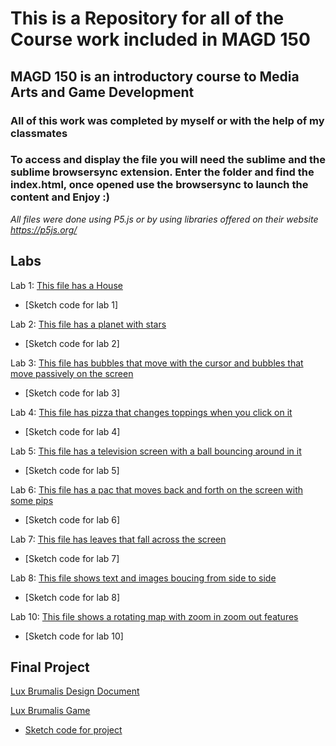 # This is a Repository for all of the Course work included in MAGD 150

## MAGD 150 is an introductory course to Media Arts and Game Development

### All of this work was completed by myself or with the help of my classmates

### To access and display the file you will need the sublime and the sublime browsersync extension. Enter the folder and find the index.html, once opened use the browsersync to launch the content and Enjoy :)

_All files were done using P5.js or by using libraries offered on their website https://p5js.org/_

## Labs

Lab 1: [This file has a House](https://github.com/JMMyhre/MAGD-150-Assignments/blob/gh-pages/f21magd150lab01_myhre.zip)
  - [Sketch code for lab 1]

Lab 2: [This file has a planet with stars](https://github.com/JMMyhre/MAGD-150-Assignments/blob/gh-pages/f21magd150lab02_myhre.zip)
  - [Sketch code for lab 2]

Lab 3: [This file has bubbles that move with the cursor and bubbles that move passively on the screen](https://github.com/JMMyhre/MAGD-150-Assignments/blob/gh-pages/f21magd150lab03_myhre.zip)
  - [Sketch code for lab 3]

Lab 4: [This file has pizza that changes toppings when you click on it](https://github.com/JMMyhre/MAGD-150-Assignments/blob/gh-pages/f21magd150lab04_myhre%20(2).zip)
  - [Sketch code for lab 4]

Lab 5: [This file has a television screen with a ball bouncing around in it](https://github.com/JMMyhre/MAGD-150-Assignments/blob/gh-pages/f21magd150lab05_myhre.zip)
  - [Sketch code for lab 5]

Lab 6: [This file has a pac that moves back and forth on the screen with some pips](https://github.com/JMMyhre/MAGD-150-Assignments/blob/gh-pages/f21magd150lab06_myhre.zip)
  - [Sketch code for lab 6]

Lab 7: [This file has leaves that fall across the screen](https://github.com/JMMyhre/MAGD-150-Assignments/blob/gh-pages/f21magd150lab07_myhre.zip)
  - [Sketch code for lab 7]

Lab 8: [This file shows text and images boucing from side to side](https://github.com/JMMyhre/MAGD-150-Assignments/blob/gh-pages/f21magd150lab08_myhre.zip)
  - [Sketch code for lab 8]

Lab 10: [This file shows a rotating map with zoom in zoom out features](https://github.com/JMMyhre/MAGD-150-Assignments/blob/gh-pages/f21magd150lab10_myhre.zip)
  - [Sketch code for lab 10]

## Final Project

[Lux Brumalis Design Document](https://github.com/JMMyhre/MAGD-150-Assignments/blob/gh-pages/f21magd150luxbrumalis_frank-maue-myhre.docx)

[Lux Brumalis Game](https://github.com/JMMyhre/MAGD-150-Assignments/blob/gh-pages/f21magd150lab08_myhre.zip)
  - [Sketch code for project](https://github.com/JMMyhre/MAGD-150-Assignments/blob/gh-pages/FinalProjectSketch)
